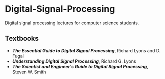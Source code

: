 # Digital-Signal-Processing
Digital signal processing lectures for computer science students.

## Textbooks

* ***The Essential Guide to Digital Signal Processing***, Richard Lyons and D. Fugal
* ***Understanding Digital Signal Processing***, Richard G. Lyons
* ***The Scientist and Engineer's Guide to Digital Signal Processing***, Steven W. Smith
